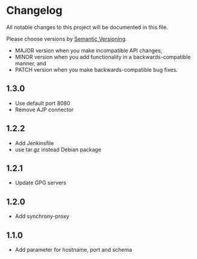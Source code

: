 # Changelog

All notable changes to this project will be documented in this file.

Please choose versions by [Semantic Versioning](http://semver.org/).

* MAJOR version when you make incompatible API changes,
* MINOR version when you add functionality in a backwards-compatible manner, and
* PATCH version when you make backwards-compatible bug fixes.

## 1.3.0

- Use default port 8080
- Remove AJP connector

## 1.2.2

- Add Jenkinsfile
- use tar.gz instead Debian package

## 1.2.1

- Update GPG servers

## 1.2.0

- Add synchrony-proxy

## 1.1.0

- Add parameter for hostname, port and schema
